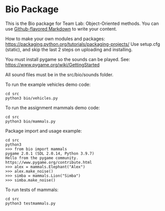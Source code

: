 # Bio Package

This is the Bio package for Team Lab: Object-Oriented methods. You can use
[Github-flavored Markdown](https://guides.github.com/features/mastering-markdown/)
to write your content.

How to make your own modules and packages:
https://packaging.python.org/tutorials/packaging-projects/
Use setup.cfg (static), and skip the last 2 steps on uploading and installing.

You must install pygame so the sounds can be played. See:
https://www.pygame.org/wiki/GettingStarted

All sound files must be in the src/bio/sounds folder.

To run the example vehicles demo code:

```
cd src
python3 bio/vehicles.py
```

To run the assignment mammals demo code:

```
cd src
python3 bio/mammals.py
```

Package import and usage example:

```
cd src
python3
>>> from bio import mammals
pygame 2.0.1 (SDL 2.0.14, Python 3.9.7)
Hello from the pygame community. https://www.pygame.org/contribute.html
>>> alex = mammals.Elephant("Alex")
>>> alex.make_noise()
>>> simba = mammals.Lion("Simba")
>>> simba.make_noise()
```

To run tests of mammals:

```
cd src
python3 testmammals.py
```
